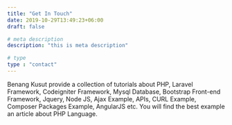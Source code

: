 ```yaml
---
title: "Get In Touch"
date: 2019-10-29T13:49:23+06:00
draft: false

# meta description
description: "this is meta description"

# type
type : "contact"
---
```


Benang Kusut provide a collection of tutorials about PHP, Laravel Framework, Codeigniter Framework, Mysql Database, Bootstrap Front-end Framework, Jquery, Node JS, Ajax Example, APIs, CURL Example, Composer Packages Example, AngularJS etc. You will find the best example an article about PHP Language.